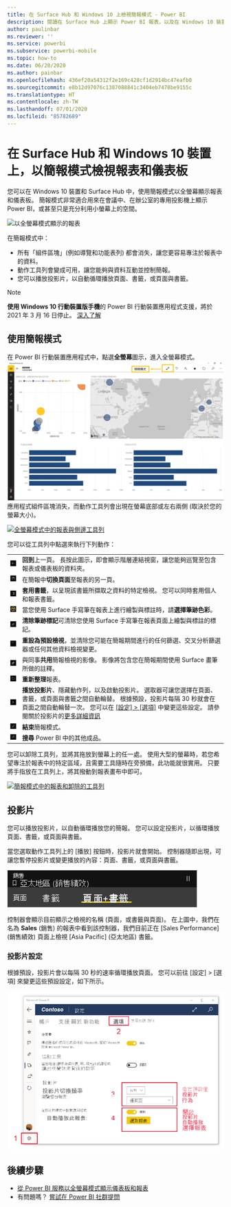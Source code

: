 ```yaml
---
title: 在 Surface Hub 和 Windows 10 上檢視簡報模式 - Power BI
description: 閱讀在 Surface Hub 上顯示 Power BI 報表，以及在 Windows 10 裝置上以全螢幕模式顯示 Power BI 儀表板、報表和磚。
author: paulinbar
ms.reviewer: ''
ms.service: powerbi
ms.subservice: powerbi-mobile
ms.topic: how-to
ms.date: 06/28/2020
ms.author: painbar
ms.openlocfilehash: 436ef20a54312f2e169c428cf1d2914bc47eafb0
ms.sourcegitcommit: e8b12d97076c1387088841c3404eb7478be9155c
ms.translationtype: HT
ms.contentlocale: zh-TW
ms.lasthandoff: 07/01/2020
ms.locfileid: "85782689"
---
```

# <a name="view-reports-and-dashboards-in-presentation-mode-on-surface-hub-and-windows-10-devices"></a>在 Surface Hub 和 Windows 10 裝置上，以簡報模式檢視報表和儀表板
您可以在 Windows 10 裝置和 Surface Hub 中，使用簡報模式以全螢幕顯示報表和儀表板。 簡報模式非常適合用來在會議中、在辦公室的專用投影機上顯示 Power BI，或甚至只是充分利用小螢幕上的空間。

![以全螢幕模式顯示的報表](./media/mobile-windows-10-app-presentation-mode/power-bi-presentation-mode-2.png)

在簡報模式中：
* 所有「組件區塊」(例如導覽和功能表列) 都會消失，讓您更容易專注於報表中的資料。
* 動作工具列會變成可用，讓您能夠與資料互動並控制簡報。
* 您可以播放投影片，以自動循環播放頁面、書籤，或頁面與書籤。

>[!NOTE]
>**使用 Windows 10 行動裝置版手機**的 Power BI 行動裝置應用程式支援，將於 2021 年 3 月 16 日停止。 [深入了解](https://go.microsoft.com/fwlink/?linkid=2121400)

## <a name="use-presentation-mode"></a>使用簡報模式
在 Power BI 行動裝置應用程式中，點選**全螢幕**圖示，進入全螢幕模式。
![全螢幕圖示](././media/mobile-windows-10-app-presentation-mode/power-bi-full-screen-icon.png) 應用程式組件區塊消失，而動作工具列會出現在螢幕底部或左右兩側 (取決於您的螢幕大小)。

[![全螢幕模式中的報表與側邊工具列](./media/mobile-windows-10-app-presentation-mode/power-bi-presentation-mode-toolbar.png)](./media/mobile-windows-10-app-presentation-mode/power-bi-presentation-mode-toolbar-expanded.png#lightbox)

您可以從工具列中點選來執行下列動作：

|||
|-|-|
|![上一頁圖示](./media/mobile-windows-10-app-presentation-mode/power-bi-windows-10-presentation-back-icon.png)|**回到**上一頁。 長按此圖示，即會顯示階層連結視窗，讓您能夠巡覽至包含報表或儀表板的資料夾。|
|![分頁圖示](./media/mobile-windows-10-app-presentation-mode/power-bi-windows-10-presentation-pages-icon.png)|在簡報中**切換頁面**至報表的另一頁。|
|![書籤圖示](./media/mobile-windows-10-app-presentation-mode/power-bi-windows-10-presentation-bookmarks-icon.png)|**套用書籤**，以呈現該書籤所擷取之資料的特定檢視。 您可以同時套用個人和報表書籤。|
|![筆跡圖示](./media/mobile-windows-10-app-presentation-mode/power-bi-windows-10-presentation-ink-icon.png)|當您使用 Surface 手寫筆在報表上進行繪製與標註時，請**選擇筆跡色彩**。|
|![橡皮擦圖示](./media/mobile-windows-10-app-presentation-mode/power-bi-windows-10-presentation-eraser-icon.png)|**清除筆跡標記**可清除您使用 Surface 手寫筆在報表頁面上繪製與標註的標記。          |
|![重設圖示](./media/mobile-windows-10-app-presentation-mode/power-bi-windows-10-presentation-reset-icon.png)|**重設為預設檢視**，並清除您可能在簡報期間進行的任何篩選、交叉分析篩選器或任何其他資料檢視變更。|
|![共用圖示](./media/mobile-windows-10-app-presentation-mode/power-bi-windows-10-share-icon.png)|與同事**共用**簡報檢視的影像。 影像將包含您在簡報期間使用 Surface 畫筆所做的註釋。|
|![重新整理圖示](./media/mobile-windows-10-app-presentation-mode/power-bi-windows-10-presentation-refresh-icon.png)|**重新整理**報表。|
|![播放圖示](./media/mobile-windows-10-app-presentation-mode/power-bi-windows-10-presentation-play-icon.png)|**播放投影片**、隱藏動作列，以及啟動投影片。 選取器可讓您選擇在頁面、書籤，或頁面與書籤之間自動輪替。 根據預設，投影片每隔 30 秒就會在頁面之間自動輪替一次。 您可以在 [[設定] > [選項]](#slideshow-settings) 中變更這些設定。 請參閱關於投影片的[更多詳細資訊](#slideshows)|
|![結束全螢幕模式](./media/mobile-windows-10-app-presentation-mode/power-bi-windows-10-exit-full-screen-icon.png)|**結束**簡報模式。|
|![搜尋圖示](./media/mobile-windows-10-app-presentation-mode/power-bi-windows-10-presentation-search-icon.png)|**搜尋** Power BI 中的其他成品。|

您可以卸除工具列，並將其拖放到螢幕上的任一處。 使用大型的螢幕時，若您希望專注於報表中的特定區域，且需要工具隨時在旁預備，此功能就很實用。 只要將手指放在工具列上，將其撥動到報表畫布中即可。

[![簡報模式中的報表和卸除的工具列](./media/mobile-windows-10-app-presentation-mode/power-bi-windows-10-presentation-drag-toolbar-2.png)](./media/mobile-windows-10-app-presentation-mode/power-bi-windows-10-presentation-drag-toolbar-2-expanded.png#lightbox)

## <a name="slideshows"></a>投影片

您可以播放投影片，以自動循環播放您的簡報。 您可以設定投影片，以循環播放頁面、書籤，或頁面與書籤。

當您選取動作工具列上的 [播放] 按鈕時，投影片就會開始。 控制器隨即出現，可讓您暫停投影片或變更播放的內容：頁面、書籤，或頁面與書籤。

![投影片選取器的螢幕擷取畫面](././media/mobile-windows-10-app-presentation-mode//power-bi-windows-10-slideshow-selector.png)

 控制器會顯示目前顯示之檢視的名稱 (頁面，或書籤與頁面)。 在上圖中，我們在名為 **Sales** \(銷售\) 的報表中看到該控制器，我們目前正在 [Sales Performance] \(銷售績效\) 頁面上檢視 [Asia Pacific] \(亞太地區\) 書籤。

### <a name="slideshow-settings"></a>投影片設定

根據預設，投影片會以每隔 30 秒的速率循環播放頁面。 您可以前往 [設定] > [選項] 來變更這些預設設定，如下所示。

![投影片設定的螢幕擷取畫面](././media/mobile-windows-10-app-presentation-mode//power-bi-windows-10-slideshow-settings.png)

## <a name="next-steps"></a>後續步驟
* [從 Power BI 服務以全螢幕模式顯示儀表板和報表](../end-user-focus.md)
* 有問題嗎？ [嘗試在 Power BI 社群提問](https://community.powerbi.com/)

